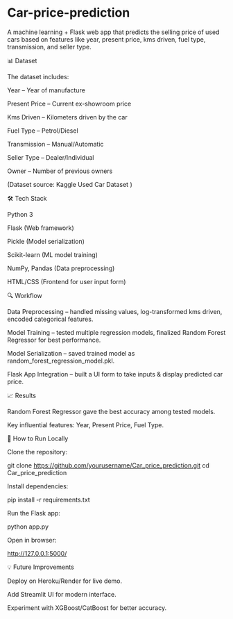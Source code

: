 # Car-price-prediction
A machine learning + Flask web app that predicts the selling price of used cars based on features like year, present price, kms driven, fuel type, transmission, and seller type.

📊 Dataset

The dataset includes:

Year – Year of manufacture

Present Price – Current ex-showroom price

Kms Driven – Kilometers driven by the car

Fuel Type – Petrol/Diesel

Transmission – Manual/Automatic

Seller Type – Dealer/Individual

Owner – Number of previous owners

(Dataset source: Kaggle Used Car Dataset
)

🛠 Tech Stack

Python 3

Flask (Web framework)

Pickle (Model serialization)

Scikit-learn (ML model training)

NumPy, Pandas (Data preprocessing)

HTML/CSS (Frontend for user input form)

🔍 Workflow

Data Preprocessing – handled missing values, log-transformed kms driven, encoded categorical features.

Model Training – tested multiple regression models, finalized Random Forest Regressor for best performance.

Model Serialization – saved trained model as random_forest_regression_model.pkl.

Flask App Integration – built a UI form to take inputs & display predicted car price.

📈 Results

Random Forest Regressor gave the best accuracy among tested models.

Key influential features: Year, Present Price, Fuel Type.

🚀 How to Run Locally

Clone the repository:

git clone https://github.com/yourusername/Car_price_prediction.git
cd Car_price_prediction


Install dependencies:

pip install -r requirements.txt


Run the Flask app:

python app.py


Open in browser:

http://127.0.0.1:5000/

💡 Future Improvements

Deploy on Heroku/Render for live demo.

Add Streamlit UI for modern interface.

Experiment with XGBoost/CatBoost for better accuracy.
